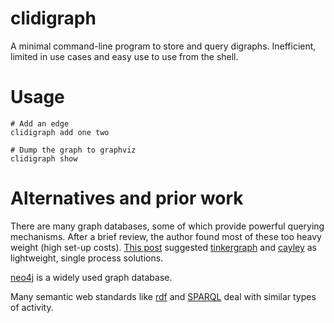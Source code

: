 # clidigraph

A minimal command-line program to store and query digraphs. Inefficient, limited in use cases and easy use to use from the shell.


# Usage

```
# Add an edge
clidigraph add one two

# Dump the graph to graphviz
clidigraph show 

```

# Alternatives and prior work

There are many graph databases, some of which provide powerful querying mechanisms. After a brief review, the author found most of these too heavy weight (high set-up costs). [This post](https://news.ycombinator.com/item?id=10991751) suggested [tinkergraph](http://tinkerpop.apache.org/) and [cayley](https://github.com/cayleygraph/cayley) as lightweight, single process solutions.

[neo4j](https://neo4j.com/) is a widely used graph database.

Many semantic web standards like [rdf](https://www.w3.org/2001/sw/wiki/RDF) and [SPARQL](https://www.w3.org/TR/rdf-sparql-query/) deal with similar types of activity.



